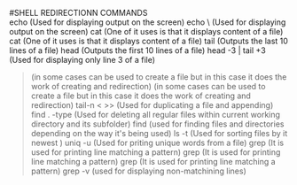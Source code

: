#SHELL REDIRECTIONN COMMANDS	
echo (Used for displaying output on the screen)
echo \ (Used for displaying output on the screen)
cat (One of it uses is that it displays content of a file)
cat (One of it uses is that it displays content of a file)
tail (Outputs the last 10 lines of a file)
head (Outputs the first 10 lines of a file)
head -3 <filename> | tail +3 (Used for displaying only line 3 of a file)
> (in some cases can be used to create a file but in this case it does the work of creating and redirection)
> (in some cases can be used to create a file but in this case it does the work of creating and redirection)
tail-n < >> (Used for duplicating a file and appending)
find . -type (Used for deleting all regular files within current working directory and its subfolder)
find (used for finding files and directories depending on the way it's being used)
ls -t (Used for sorting files by it newest )
uniq -u (Used for priting unique words from a file)
grep (It is used for printing line matching a pattern)
grep (It is used for printing line matching a pattern)
grep (It is used for printing line matching a pattern)
grep -v (used for displaying non-matchining lines)
